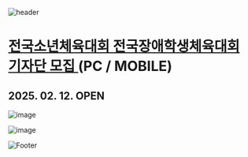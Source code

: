 ![header](https://capsule-render.vercel.app/api?type=wave&color=auto&height=150&section=header&text=2025.%2002.%2006%20-%2002.%2007&fontSize=60)

# <a href="https://onlinepage.co.kr/2025nsgn/reporter.php"> 전국소년체육대회 전국장애학생체육대회 <br> 기자단 모집 </a> (PC / MOBILE)
## 2025. 02. 12. OPEN

![image](https://github.com/user-attachments/assets/3b22b4c7-e067-41e4-b505-77fc36aa9666)

![image](https://github.com/user-attachments/assets/db4f0281-3352-41bb-87f7-50899b818e4f)

![Footer](https://capsule-render.vercel.app/api?type=waving&color=auto&height=200&section=footer)










